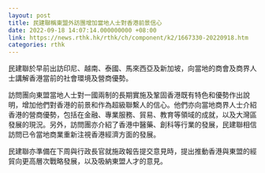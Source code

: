 ```yaml
---
layout: post
title: 民建聯稱東盟外訪團增加當地人士對香港前景信心
date: 2022-09-18 14:07:14.000000000 +08:00
link: https://news.rthk.hk/rthk/ch/component/k2/1667330-20220918.htm
categories: rthk
---
```


民建聯於早前出訪印尼、越南、泰國、馬來西亞及新加坡，向當地的商會及商界人士講解香港當前的社會環境及營商優勢。

訪問團向東盟當地人士對一國兩制的長期實施及鞏固香港既有特色和優勢作出說明，增加他們對香港的前景和作為超級聯繫人的信心。他們亦向當地商界人士介紹香港的營商優勢，包括在金融、專業服務、貿易、教育等領域的成就，以及大灣區發展的現況。另外，訪問團亦介紹了香港中醫藥、創科等行業的發展，民建聯相信訪問已令當地商業重新注視香港經濟方面的發展。

民建聯亦準備在下周與行政長官就施政報告提交意見時，提出推動香港與東盟的經貿向更高層次戰略發展，以及吸納東盟人才的意見。
